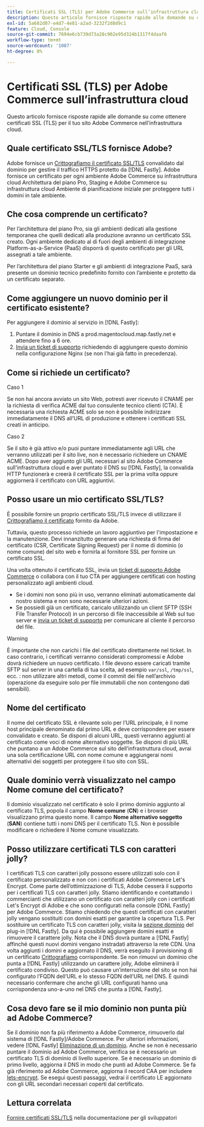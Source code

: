 ```yaml
---
title: Certificati SSL (TLS) per Adobe Commerce sull’infrastruttura cloud
description: Questo articolo fornisce risposte rapide alle domande su come ottenere certificati SSL (TLS) per il tuo sito Adobe Commerce nell’infrastruttura cloud.
exl-id: 5a682d07-e4d7-4e81-a2ad-3232f2d8d9c1
feature: Cloud, Console
source-git-commit: 7694e6cb739d73a28c902e95d324b1317f4daaf6
workflow-type: tm+mt
source-wordcount: '1087'
ht-degree: 0%

---
```


# Certificati SSL (TLS) per Adobe Commerce sull’infrastruttura cloud

Questo articolo fornisce risposte rapide alle domande su come ottenere certificati SSL (TLS) per il tuo sito Adobe Commerce nell’infrastruttura cloud.

## Quale certificato SSL/TLS fornisce Adobe?

Adobe fornisce un [Crittografiamo il certificato SSL/TLS](https://letsencrypt.org/) convalidato dal dominio per gestire il traffico HTTPS protetto da [!DNL Fastly]. Adobe fornisce un certificato per ogni ambiente Adobe Commerce su infrastruttura cloud Architettura del piano Pro, Staging e Adobe Commerce su infrastruttura cloud Ambiente di pianificazione iniziale per proteggere tutti i domini in tale ambiente.

## Che cosa comprende un certificato?

Per l’architettura del piano Pro, sia gli ambienti dedicati alla gestione temporanea che quelli dedicati alla produzione avranno un certificato SSL creato. Ogni ambiente dedicato al di fuori degli ambienti di integrazione Platform-as-a-Service (PaaS) disporrà di questo certificato per gli URL assegnati a tale ambiente.

Per l’architettura del piano Starter e gli ambienti di integrazione PaaS, sarà presente un dominio tecnico predefinito fornito con l’ambiente e protetto da un certificato separato.

## Come aggiungere un nuovo dominio per il certificato esistente?

Per aggiungere il dominio al servizio in [!DNL Fastly]:

1. Puntare il dominio in DNS a prod.magentocloud.map.fastly.net e attendere fino a 6 ore.
1. [Invia un ticket di supporto](/help/help-center-guide/help-center/magento-help-center-user-guide.md#submit-ticket) richiedendo di aggiungere questo dominio nella configurazione Nginx (se non l&#39;hai già fatto in precedenza).

## Come si richiede un certificato?

Caso 1

Se non hai ancora avviato un sito Web, potresti aver ricevuto il CNAME per la richiesta di verifica ACME dal tuo consulente tecnico clienti (CTA). È necessaria una richiesta ACME solo se non è possibile indirizzare immediatamente il DNS all’URL di produzione e ottenere i certificati SSL creati in anticipo.

Caso 2

Se il sito è già attivo e/o puoi puntare immediatamente agli URL che verranno utilizzati per il sito live, non è necessario richiedere un CNAME ACME. Dopo aver aggiunto gli URL necessari al sito Adobe Commerce sull&#39;infrastruttura cloud e aver puntato il DNS su [!DNL Fastly], la convalida HTTP funzionerà e creerà il certificato SSL per la prima volta oppure aggiornerà il certificato con URL aggiuntivi.

## Posso usare un mio certificato SSL/TLS?

È possibile fornire un proprio certificato SSL/TLS invece di utilizzare il [Crittografiamo il certificato](https://letsencrypt.org/) fornito da Adobe.

Tuttavia, questo processo richiede un lavoro aggiuntivo per l&#39;impostazione e la manutenzione. Devi innanzitutto generare una richiesta di firma del certificato (CSR, Certificate Signing Request) per il nome di dominio (o nome comune) del sito web e fornirla al fornitore SSL per fornire un certificato SSL.

Una volta ottenuto il certificato SSL, invia un [ticket di supporto Adobe Commerce](/help/help-center-guide/help-center/magento-help-center-user-guide.md#submit-ticket) o collabora con il tuo CTA per aggiungere certificati con hosting personalizzato agli ambienti cloud.

* Se i domini non sono più in uso, verranno eliminati automaticamente dal nostro sistema e non sono necessarie ulteriori azioni.
* Se possiedi già un certificato, caricalo utilizzando un client SFTP (SSH File Transfer Protocol) in un percorso di file inaccessibile al Web sul tuo server e [invia un ticket di supporto](/help/help-center-guide/help-center/magento-help-center-user-guide.md#submit-ticket) per comunicare al cliente il percorso del file.

>[!WARNING]
>
>È importante che non carichi i file del certificato direttamente nel ticket. In caso contrario, i certificati verranno considerati compromessi e Adobe dovrà richiedere un nuovo certificato.
>I file devono essere caricati tramite SFTP sul server in una cartella di tua scelta, ad esempio `var/ssl`, `/tmp/ssl`, ecc. : non utilizzare altri metodi, come il commit dei file nell’archivio (operazione da eseguire solo per file immutabili che non contengono dati sensibili).

## Nome del certificato

Il nome del certificato SSL è rilevante solo per l’URL principale, è il nome host principale denominato dal primo URL e deve corrispondere per essere convalidato e creato. Se disponi di alcuni URL, questi verranno aggiunti al certificato come voci di nome alternativo soggette. Se disponi di più URL che puntano a un Adobe Commerce sul sito dell’infrastruttura cloud, avrai una sola certificazione URL con nome comune e aggiungerai nomi alternativi dei soggetti per proteggere il tuo sito con SSL.

## Quale dominio verrà visualizzato nel campo Nome comune del certificato?

Il dominio visualizzato nel certificato è solo il primo dominio aggiunto al certificato TLS, popola il campo **Nome comune** (**CN**) e i browser visualizzano prima questo nome. Il campo **Nome alternativo soggetto** (**SAN**) contiene tutti i nomi DNS per il certificato TLS. Non è possibile modificare o richiedere il Nome comune visualizzato.

## Posso utilizzare certificati TLS con caratteri jolly?

I certificati TLS con caratteri jolly possono essere utilizzati solo con il certificato personalizzato e non con i certificati Adobe Commerce Let&#39;s Encrypt. Come parte dell’ottimizzazione di TLS, Adobe cesserà il supporto per i certificati TLS con caratteri jolly. Stiamo identificando e contattando i commercianti che utilizzano un certificato con caratteri jolly con i certificati Let&#39;s Encrypt di Adobe e che sono configurati nella console [!DNL Fastly] per Adobe Commerce. Stiamo chiedendo che questi certificati con caratteri jolly vengano sostituiti con domini esatti per garantire la copertura TLS. Per sostituire un certificato TLS con caratteri jolly, visita la [sezione dominio](https://experienceleague.adobe.com/it/docs/commerce-cloud-service/user-guide/cdn/setup-fastly/fastly-custom-cache-configuration#manage-domains) del plug-in [!DNL Fastly]. Da qui è possibile aggiungere domini esatti e rimuovere il carattere jolly. Nota che il DNS dovrà puntare a [!DNL Fastly] affinché questi nuovi domini vengano instradati attraverso la rete CDN. Una volta aggiunti i domini e aggiornato il DNS, verrà eseguito il provisioning di un certificato [Crittografiamo](https://letsencrypt.org/) corrispondente. Se non rimuovi un dominio che punta a [!DNL Fastly] utilizzando un carattere jolly, Adobe eliminerà il certificato condiviso. Questo può causare un’interruzione del sito se non hai configurato l’FQDN dell’URL e lo stesso FQDN dell’URL nel DNS. È quindi necessario confermare che anche gli URL configurati hanno una corrispondenza uno-a-uno nel DNS che punta a [!DNL Fastly].

## Cosa devo fare se il mio dominio non punta più ad Adobe Commerce?

Se il dominio non fa più riferimento a Adobe Commerce, rimuoverlo dal sistema di [!DNL Fastly]/Adobe Commerce. Per ulteriori informazioni, vedere [!DNL Fastly] [Eliminazione di un dominio](https://docs.fastly.com/en/guides/working-with-domains#deleting-a-domain). Anche se non è necessario puntare il dominio ad Adobe Commerce, verifica se è necessario un certificato TLS di dominio di livello superiore. Se è necessario un dominio di primo livello, aggiorna il DNS in modo che punti ad Adobe Commerce. Se fa già riferimento ad Adobe Commerce, aggiorna il record CAA per includere [lets-encrypt](https://letsencrypt.org/). Se esegui questi passaggi, vedrai il certificato LE aggiornato con gli URL secondari necessari coperti dal certificato&#x200B;.

## Lettura correlata

[Fornire certificati SSL/TLS](https://experienceleague.adobe.com/it/docs/commerce-cloud-service/user-guide/cdn/setup-fastly/fastly-configuration#provision-ssltls-certificates) nella documentazione per gli sviluppatori
